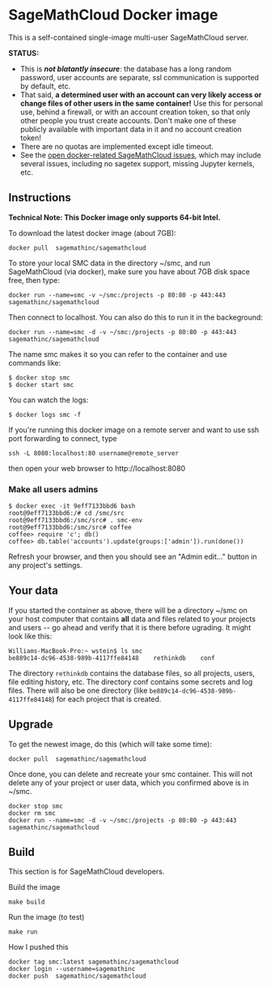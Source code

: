# SageMathCloud Docker image

This is a self-contained single-image multi-user SageMathCloud server.

**STATUS:**
  - This is _**not blatantly insecure**_: the database has a long random password, user accounts are separate, ssl communication is supported by default, etc.
  - That said, **a determined user with an account can very likely access or change files of other users in the same container!** Use this for personal use, behind a firewall, or with an account creation token, so that only other people you trust create accounts.  Don't make one of these publicly available with important data in it and no account creation token!
  - There are no quotas are implemented except idle timeout.
  - See the [open docker-related SageMathCloud issues](https://github.com/sagemathinc/smc/issues?q=is%3Aopen+is%3Aissue+label%3AA-docker), which may include several issues, including no sagetex support, missing Jupyter kernels, etc.

## Instructions

**Technical Note: This Docker image only supports 64-bit Intel.**

To download the latest docker image (about 7GB):

    docker pull  sagemathinc/sagemathcloud

To store your local SMC data in the directory ~/smc, and run SageMathCloud (via docker), make sure you have about 7GB disk space free, then type:

    docker run --name=smc -v ~/smc:/projects -p 80:80 -p 443:443 sagemathinc/sagemathcloud

Then connect to localhost.   You can also do this to run it in the backeground:

    docker run --name=smc -d -v ~/smc:/projects -p 80:80 -p 443:443 sagemathinc/sagemathcloud

The name smc makes it so you can refer to the container and use commands like:

    $ docker stop smc
    $ docker start smc

You can watch the logs:

    $ docker logs smc -f

If you're running this docker image on a remote server and want to use
ssh port forwarding to connect, type

    ssh -L 8080:localhost:80 username@remote_server

then open your web browser to http://localhost:8080

### Make all users admins

    $ docker exec -it 9eff7133bbd6 bash
    root@9eff7133bbd6:/# cd /smc/src
    root@9eff7133bbd6:/smc/src# . smc-env
    root@9eff7133bbd6:/smc/src# coffee
    coffee> require 'c'; db()
    coffee> db.table('accounts').update(groups:['admin']).run(done())

Refresh your browser, and then you should see an "Admin edit..." button in any project's settings.

## Your data

If you started the container as above, there will be a directory ~/smc on your host computer that contains **all** data and files related to your projects and users -- go ahead and verify that it is there before ugrading.   It might look like this:

    Williams-MacBook-Pro:~ wstein$ ls smc
    be889c14-dc96-4538-989b-4117ffe84148	rethinkdb    conf

The directory `rethinkdb` contains the database files, so all projects, users, file editing history, etc.  The directory conf contains some secrets and log files.  There will also be one directory (like `be889c14-dc96-4538-989b-4117ffe84148`) for each
project that is created.

## Upgrade


To get the newest image, do this (which will take some time):

    docker pull  sagemathinc/sagemathcloud

Once done, you can delete and recreate your smc container.  This will not delete any of your project or user data, which you confirmed above is in ~/smc.

    docker stop smc
    docker rm smc
    docker run --name=smc -d -v ~/smc:/projects -p 80:80 -p 443:443 sagemathinc/sagemathcloud


## Build

This section is for SageMathCloud developers.

Build the image

    make build

Run the image (to test)

    make run

How I pushed this

    docker tag smc:latest sagemathinc/sagemathcloud
    docker login --username=sagemathinc
    docker push  sagemathinc/sagemathcloud
